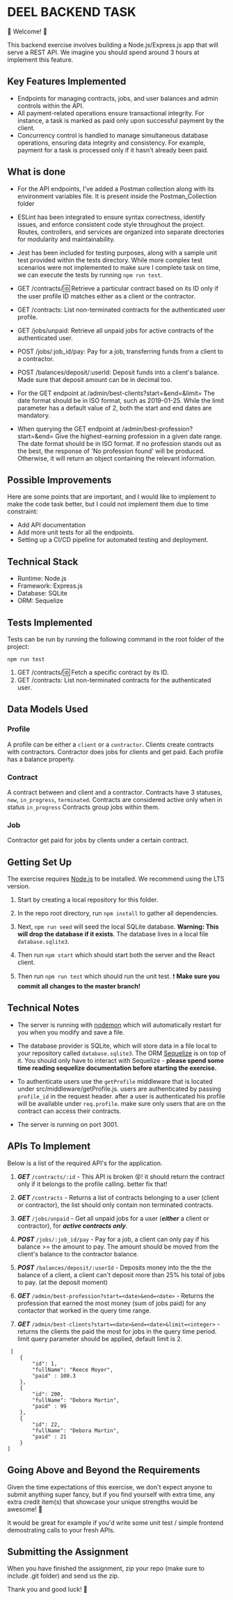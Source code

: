 # DEEL BACKEND TASK

💫 Welcome! 🎉

This backend exercise involves building a Node.js/Express.js app that will serve a REST API. We imagine you should spend around 3 hours at implement this feature.

## Key Features Implemented

- Endpoints for managing contracts, jobs, and user balances and admin controls within the API.
- All payment-related operations ensure transactional integrity. For instance, a task is marked as paid only upon successful payment by the client.
- Concurrency control is handled to manage simultaneous database operations, ensuring data integrity and consistency. For example, payment for a task is processed only if it hasn't already been paid.

## What is done

- For the API endpoints, I've added a Postman collection along with its environment variables file. It is present inside the Postman_Collection folder
  
- ESLint has been integrated to ensure syntax correctness, identify issues, and enforce consistent code style throughout the project. Routes, controllers, and services are organized into separate directories for modularity and maintainability.

- Jest has been included for testing purposes, along with a sample unit test provided within the tests directory. While more complex test scenarios were not implemented to make sure I complete task on time, we can execute the tests by running `npm run test`.
  
- GET /contracts/:id: Retrieve a particular contract based on its ID only if the user profile ID matches either as a client or the contractor.
  
- GET /contracts: List non-terminated contracts for the authenticated user profile.
  
- GET /jobs/unpaid: Retrieve all unpaid jobs for active contracts of the authenticated user.
  
- POST /jobs/:job_id/pay: Pay for a job, transferring funds from a client to a contractor.
  
- POST /balances/deposit/:userId: Deposit funds into a client's balance. Made sure that deposit amount can be in decimal too.
  
- For the GET endpoint at /admin/best-clients?start=<date>&end=<date>&limit=<integer> The date format should be in ISO format, such as 2019-01-25. While the limit parameter has a default value of 2, both the start and end dates are mandatory.

- When querying the GET endpoint at /admin/best-profession?start=<date>&end=<date> Give the highest-earning profession in a given date range. The date format should be in ISO format. If no profession stands out as the best, the response of 'No profession found' will be produced. Otherwise, it will return an object containing the relevant information.

## Possible Improvements

Here are some points that are important, and I would like to implement to make the code task better, but I could not implement them due to time constraint:

- Add API documentation
- Add more unit tests for all the endpoints.
- Setting up a CI/CD pipeline for automated testing and deployment.

## Technical Stack

- Runtime: Node.js
- Framework: Express.js
- Database: SQLite
- ORM: Sequelize

## Tests Implemented

Tests can be run by running the following command in the root folder of the project:

```
npm run test
```

1. GET /contracts/:id: Fetch a specific contract by its ID.
2. GET /contracts: List non-terminated contracts for the authenticated user.

## Data Models Used

### Profile

A profile can be either a `client` or a `contractor`.
Clients create contracts with contractors. Contractor does jobs for clients and get paid.
Each profile has a balance property.

### Contract

A contract between and client and a contractor.
Contracts have 3 statuses, `new`, `in_progress`, `terminated`. Contracts are considered active only when in status `in_progress`
Contracts group jobs within them.

### Job

Contractor get paid for jobs by clients under a certain contract.

## Getting Set Up

The exercise requires [Node.js](https://nodejs.org/en/) to be installed. We recommend using the LTS version.

1. Start by creating a local repository for this folder.

2. In the repo root directory, run `npm install` to gather all dependencies.

3. Next, `npm run seed` will seed the local SQLite database. **Warning: This will drop the database if it exists**. The database lives in a local file `database.sqlite3`.

4. Then run `npm start` which should start both the server and the React client.

5. Then run `npm run test` which should run the unit test.
❗️ **Make sure you commit all changes to the master branch!**

## Technical Notes

- The server is running with [nodemon](https://nodemon.io/) which will automatically restart for you when you modify and save a file.

- The database provider is SQLite, which will store data in a file local to your repository called `database.sqlite3`. The ORM [Sequelize](http://docs.sequelizejs.com/) is on top of it. You should only have to interact with Sequelize - **please spend some time reading sequelize documentation before starting the exercise.**

- To authenticate users use the `getProfile` middleware that is located under src/middleware/getProfile.js. users are authenticated by passing `profile_id` in the request header. after a user is authenticated his profile will be available under `req.profile`. make sure only users that are on the contract can access their contracts.
- The server is running on port 3001.

## APIs To Implement

Below is a list of the required API's for the application.

1. **_GET_** `/contracts/:id` - This API is broken 😵! it should return the contract only if it belongs to the profile calling. better fix that!

1. **_GET_** `/contracts` - Returns a list of contracts belonging to a user (client or contractor), the list should only contain non terminated contracts.

1. **_GET_** `/jobs/unpaid` - Get all unpaid jobs for a user (**_either_** a client or contractor), for **_active contracts only_**.

1. **_POST_** `/jobs/:job_id/pay` - Pay for a job, a client can only pay if his balance >= the amount to pay. The amount should be moved from the client's balance to the contractor balance.

1. **_POST_** `/balances/deposit/:userId` - Deposits money into the the the balance of a client, a client can't deposit more than 25% his total of jobs to pay. (at the deposit moment)

1. **_GET_** `/admin/best-profession?start=<date>&end=<date>` - Returns the profession that earned the most money (sum of jobs paid) for any contactor that worked in the query time range.

1. **_GET_** `/admin/best-clients?start=<date>&end=<date>&limit=<integer>` - returns the clients the paid the most for jobs in the query time period. limit query parameter should be applied, default limit is 2.

```
 [
    {
        "id": 1,
        "fullName": "Reece Moyer",
        "paid" : 100.3
    },
    {
        "id": 200,
        "fullName": "Debora Martin",
        "paid" : 99
    },
    {
        "id": 22,
        "fullName": "Debora Martin",
        "paid" : 21
    }
]
```

## Going Above and Beyond the Requirements

Given the time expectations of this exercise, we don't expect anyone to submit anything super fancy, but if you find yourself with extra time, any extra credit item(s) that showcase your unique strengths would be awesome! 🙌

It would be great for example if you'd write some unit test / simple frontend demostrating calls to your fresh APIs.

## Submitting the Assignment

When you have finished the assignment, zip your repo (make sure to include .git folder) and send us the zip.

Thank you and good luck! 🙏
